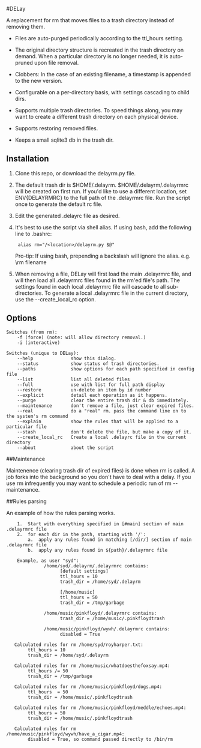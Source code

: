 #DELay

A replacement for rm that moves files to a trash directory instead of removing them. 


* Files are auto-purged periodically according to the ttl_hours setting.

* The original directory structure is recreated in the trash directory on demand. When a particular directory is no longer needed, it is auto-pruned upon file removal.

* Clobbers: In the case of an existing filename, a timestamp is appended to the new version.

* Configurable on a per-directory basis, with settings cascading to child dirs.  

* Supports multiple trash directories.  To speed things along, you may want to create a different trash directory on each physical device.

* Supports restoring removed files. 

* Keeps a small sqlite3 db in the trash dir.
    

## Installation

1.  Clone this repo, or download the delayrm.py file.

2.  The default trash dir is $HOME/.delayrm. $HOME/.delayrm/.delayrmrc will be created on first run.  If you'd like to use a different location, set ENV{DELAYRMRC} to the full path of the .delayrmrc file.  Run the script once to generate the default rc file. 

3.  Edit the generated .delayrc file as desired.

4. It's best to use the script via shell alias.  If using bash, add the following line to .bashrc:

        alias rm="/<location>/delayrm.py $@"

    Pro-tip: If using bash, prepending a backslash will ignore the alias. e.g. \rm filename

5. When removing a file, DELay will first load the main .delayrmrc file, and will then load all .delayrmrc files found in the rm'ed file's path.  The settings found in each local .delayrmrc file will cascade to all sub-directories.  To generate a local .delayrmrc file in the current directory, use the --create_local_rc option.

## Options

    Switches (from rm):   
        -f (force) (note: will allow directory removal.)
        -i (interactive)
 
    Switches (unique to DELay):
        --help              show this dialog.
        --status            show status of trash directories.
        --paths             show options for each path specified in config file
        --list              list all deleted files
        --full              use with list for full path display
        --restore           un-delete an item by id number
        --explicit          detail each operation as it happens.
        --purge             clear the entire trash dir & db immediately.
        --maintenance       don't remove a file, just clear expired files.
        --real              do a "real" rm. pass the command line on to the system's rm command
        --explain           show the rules that will be applied to a particular file
        --stash             don't delete the file, but make a copy of it.
        --create_local_rc   Create a local .delayrc file in the current directory
        --about             about the script
 

##Maintenance

Maintenence (clearing trash dir of expired files) is done when rm is called. A job forks into the background so you don't have to deal with a delay.  If you use rm infrequently you may want to schedule a periodic run of rm --maintenance.

  
##Rules parsing

An example of how the rules parsing works.

        1.  Start with everything specified in [#main] section of main .delayrmrc file
        2.  for each dir in the path, starting with '/':
            a.  apply any rules found in matching [/dir/] section of main .delayrmrc file
            b.  apply any rules found in ${path}/.delayrmrc file
 
        Example, as user "syd":
                  /home/syd/.delayrm/.delayrmrc contains:  
                        [default settings]
                        ttl_hours = 10
                        trash_dir = /home/syd/.delayrm
                        
                        [/home/music]
                        ttl_hours = 50
                        trash_dir = /tmp/garbage
 
                  /home/music/pinkfloyd/.delayrmrc contains:  
                        trash_dir = /home/music/.pinkfloydtrash
  
                  /home/music/pinkfloyd/wywh/.delayrmrc contains:  
                        disabled = True
 
       Calculated rules for rm /home/syd/royharper.txt:
            ttl_hours = 10
            trash_dir = /home/syd/.delayrm
 
       Calculated rules for rm /home/music/whatdoesthefoxsay.mp4:
            ttl_hours /= 50
            trash_dir = /tmp/garbage
 
       Calculated rules for rm /home/music/pinkfloyd/dogs.mp4:
            ttl_hours  = 50
            trash_dir = /home/music/.pinkfloydtrash
         
       Calculated rules for rm /home/music/pinkfloyd/meddle/echoes.mp4:
            ttl_hours = 50
            trash_dir = /home/music/.pinkfloydtrash
 
       Calculated rules for rm /home/music/pinkfloyd/wywh/have_a_cigar.mp4:
            disabled = True, so command passed directly to /bin/rm
            
